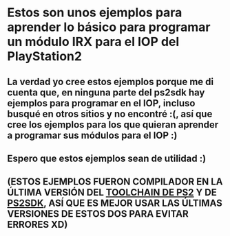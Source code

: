 # Estos son unos ejemplos para aprender lo básico para programar un módulo IRX para el IOP del PlayStation2

## La verdad yo cree estos ejemplos porque me di cuenta que, en ninguna parte del ps2sdk hay ejemplos para programar en el IOP, incluso busqué en otros sitios y no encontré :(, así que cree los ejemplos para los que quieran aprender a programar sus módulos para el IOP :)

## Espero que estos ejemplos sean de utilidad :)

## (ESTOS EJEMPLOS FUERON COMPILADOR EN LA ÚLTIMA VERSIÓN DEL [TOOLCHAIN DE PS2](https://github.com/ps2dev/ps2toolchain) Y DE [PS2SDK](https://github.com/ps2dev/ps2sdk), ASÍ QUE ES MEJOR USAR LAS ÚLTIMAS VERSIONES DE ESTOS DOS PARA EVITAR ERRORES XD)

